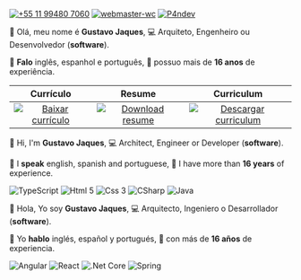 [![+55 11 99480 7060](https://img.shields.io/badge/WhatsApp-FFFFFF?style=for-the-badge&logo=whatsapp&logoColor=black)](https://web.whatsapp.com/send?phone=5511994807060)
[![webmaster-wc](https://img.shields.io/badge/Skype-FFFFFF.svg?style=for-the-badge&logo=Skype&logoColor=black)](https://join.skype.com/invite/ubuGDMyRNSXx)
[![P4ndev](https://img.shields.io/badge/Facebook-FFFFFF.svg?style=for-the-badge&logo=Facebook&logoColor=black)](https://www.facebook.com/p4ndev)

👋 Olá, meu nome é **Gustavo Jaques**,
💻 Arquiteto, Engenheiro ou Desenvolvedor (**software**).

💬 **Falo** inglês, espanhol e português,
💼 possuo mais de **16 anos** de experiência.

|Currículo|Resume|Curriculum|
|:-:|:-:|:-:|
|[![Baixar currículo](https://img.shields.io/badge/Baixar-FFFFFF.svg?style=for-the-badge&logo=Adobe%20Acrobat%20Reader&logoColor=black)](https://www.google.com.br)|[![Download resume](https://img.shields.io/badge/Download-FFFFFF.svg?style=for-the-badge&logo=Adobe%20Acrobat%20Reader&logoColor=black)](https://www.google.com.br)|[![Descargar curriculum](https://img.shields.io/badge/Descargar-FFFFFF.svg?style=for-the-badge&logo=Adobe%20Acrobat%20Reader&logoColor=black)](https://www.google.com.br)|

👋 Hi, I'm **Gustavo Jaques**, 
💻 Architect, Engineer or Developer (**software**).

💬 I **speak** english, spanish and portuguese,
💼 I have more than **16 years** of experience.

![TypeScript](https://img.shields.io/badge/typescript-FFFFFF.svg?style=for-the-badge&logo=typescript&logoColor=black)
![Html 5](https://img.shields.io/badge/HTML5-FFFFFF?style=for-the-badge&logo=html5&logoColor=black)
![Css 3](https://img.shields.io/badge/CSS3-FFFFFF?style=for-the-badge&logo=css3&logoColor=black)
![CSharp](https://img.shields.io/badge/C%23-FFFFFF?style=for-the-badge&logo=c-sharp&logoColor=black)
![Java](https://img.shields.io/badge/Java-FFFFFF?style=for-the-badge&logo=java&logoColor=black)

👋 Hola, Yo soy **Gustavo Jaques**,
💻 Arquitecto, Ingeniero o Desarrollador (**software**).

💬 Yo **hablo** inglés, español y portugués,
💼 con más de **16 años** de experiencia.

![Angular](https://img.shields.io/badge/Angular-FFFFFF?style=for-the-badge&logo=angular&logoColor=black)
![React](https://img.shields.io/badge/React-FFFFFF?style=for-the-badge&logo=react&logoColor=black)
![.Net Core](https://img.shields.io/badge/.NET%20Core-FFFFFF?style=for-the-badge&logo=.net&logoColor=black)
![Spring](https://img.shields.io/badge/Spring-FFFFFF?style=for-the-badge&logo=spring&logoColor=black)
